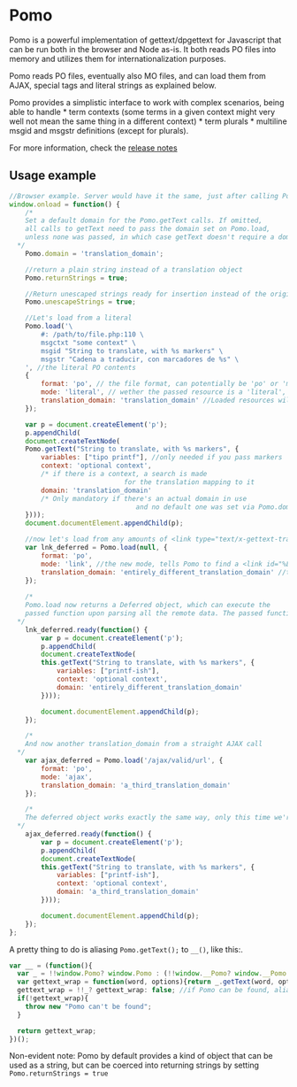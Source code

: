 Pomo
=====

  Pomo is a powerful implementation of gettext/dpgettext for Javascript that can be run both in the browser and Node as-is.
  It both reads PO files into memory and utilizes them  for internationalization purposes.
  
  Pomo reads PO files, eventually also MO files, and can load them from AJAX, special <link> tags and literal strings as explained below.
  
  Pomo provides a simplistic interface to work with complex scenarios, being able to handle
    * term contexts (some terms in a given context might very well not mean the same thing in a different context)
	* term plurals
	* multiline msgid and msgstr definitions (except for plurals).

  
  For more information, check the [release notes](RELEASE.md)

Usage example
-------

```Javascript
//Browser example. Server would have it the same, just after calling Pomo = require('./pomo.js')
window.onload = function() {
    /*
    Set a default domain for the Pomo.getText calls. If omitted,
    all calls to getText need to pass the domain set on Pomo.load,
    unless none was passed, in which case getText doesn't require a domain
  */
    Pomo.domain = 'translation_domain';

    //return a plain string instead of a translation object
    Pomo.returnStrings = true;

    //Return unescaped strings ready for insertion instead of the original literal escaped string
    Pomo.unescapeStrings = true;

    //Let's load from a literal
    Pomo.load('\
        #: /path/to/file.php:110 \
        msgctxt "some context" \
        msgid "String to translate, with %s markers" \
        msgstr "Cadena a traducir, con marcadores de %s" \
    ', //the literal PO contents
    {
        format: 'po', // the file format, can potentially be 'po' or 'mo'
        mode: 'literal', // wether the passed resource is a 'literal', a 'link' or a 'remote' file
        translation_domain: 'translation_domain' //Loaded resources will be put under this domain if set.
    });

    var p = document.createElement('p');
    p.appendChild(
    document.createTextNode(
    Pomo.getText("String to translate, with %s markers", {
        variables: ["tipo printf"], //only needed if you pass markers
        context: 'optional context',
        /* if there is a context, a search is made
                             for the translation mapping to it               */
        domain: 'translation_domain'
        /* Only mandatory if there's an actual domain in use
                                and no default one was set via Pomo.domain */
    })));
    document.documentElement.appendChild(p);

    //now let's load from any amounts of <link type="text/x-gettext-translation"/> you might have on the page
    var lnk_deferred = Pomo.load(null, {
        format: 'po',
        mode: 'link', //the new mode, tells Pomo to find a <link id="%LINK_ELEMENT_NAME%" and fetch it
        translation_domain: 'entirely_different_translation_domain' //this one we'll put in another translation_domain
    });
        
    /*
    Pomo.load now returns a Deferred object, which can execute the
    passed function upon parsing all the remote data. The passed function will have this = the Pomo instance
  */
    lnk_deferred.ready(function() {
        var p = document.createElement('p');
        p.appendChild(
        document.createTextNode(
        this.getText("String to translate, with %s markers", {
            variables: ["printf-ish"],
            context: 'optional context',
            domain: 'entirely_different_translation_domain'
        })));

        document.documentElement.appendChild(p);
    });

    /*
    And now another translation_domain from a straight AJAX call
  */
    var ajax_deferred = Pomo.load('/ajax/valid/url', {
        format: 'po',
        mode: 'ajax',
        translation_domain: 'a_third_translation_domain'
    });

    /*
    The deferred object works exactly the same way, only this time we're making use of the last loaded domain.
  */
    ajax_deferred.ready(function() {
        var p = document.createElement('p');
        p.appendChild(
        document.createTextNode(
        this.getText("String to translate, with %s markers", {
            variables: ["printf-ish"],
            context: 'optional context',
            domain: 'a_third_translation_domain'
        })));

        document.documentElement.appendChild(p);
    });
};
```

  A pretty thing to do is aliasing ```Pomo.getText();``` to ```__()```, like this:.

```Javascript
var __ = (function(){
  var _ = !!window.Pomo? window.Pomo : (!!window.__Pomo? window.__Pomo: false); //is Pomo there? get it
  var gettext_wrap = function(word, options){return _.getText(word, options)};  // aliases getText
  gettext_wrap = !!_? gettext_wrap: false; //if Pomo can be found, alias it
  if(!gettext_wrap){
    throw new "Pomo can't be found";
  }

  return gettext_wrap;
})();
```

  Non-evident note: Pomo by default provides a kind of object that can be used as a string, but can be coerced into returning
  strings by setting ```Pomo.returnStrings = true```
